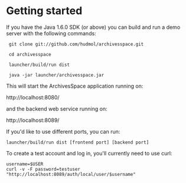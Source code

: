 # Getting started

If you have the Java 1.6.0 SDK (or above) you can build and run a demo
server with the following commands:

     git clone git://github.com/hudmol/archivesspace.git

     cd archivesspace

     launcher/build/run dist

     java -jar launcher/archivesspace.jar

This will start the ArchivesSpace application running on:

  http://localhost:8080/

and the backend web service running on:

  http://localhost:8089/

If you'd like to use different ports, you can run:

    launcher/build/run dist [frontend port] [backend port]

To create a test account and log in, you'll currently need to use
curl:

    username=$USER
    curl -v -F password=testuser "http://localhost:8089/auth/local/user/$username"
